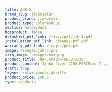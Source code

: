 ```yaml
---
title: JNK-5
brand_slug: jinkosolar
product_brand: jinkosolar
product_type: solarmodule
section: hotproduct
hotproduct: false
datasheet_pdf_link: /files/pdf/jnk-5.pdf
installation_pdf_link: /images/pdf.pdf
warranty_pdf_link: /images/pdf.pdf
image: /images/jnk-5.png
icon_image: /images/hot.png
product_title: JNK-JKM415N-6RL3-B/30
product_content: Jinko Tiger 415W PERCMono T...
draft: true
layout: solar-panels-details
product_price: 140.5
type: products
---
```

